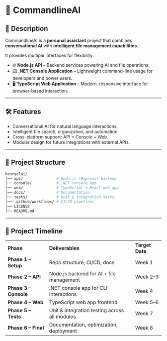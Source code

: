 # 🤖 CommandlineAI

## 📖 Description
CommandlineAI is a **personal assistant** project that combines **conversational AI** with **intelligent file management capabilities**.  

It provides multiple interfaces for flexibility:
- 🌐 **Node.js API** – Backend services powering AI and file operations.  
- ⌨️ **.NET Console Application** – Lightweight command-line usage for developers and power users.  
- 🖥️ **TypeScript Web Application** – Modern, responsive interface for browser-based interaction.  

---

## 🛠️ Features
- Conversational AI for natural language interactions.  
- Intelligent file search, organization, and automation.  
- Cross-platform support: API + Console + Web.  
- Modular design for future integrations with external APIs.  

---

## 📂 Project Structure
```bash
henryclai/
│── api/               # Node.js (Express) backend
│── console/           # .NET console app
│── web/               # TypeScript + React web app
│── docs/              # Documentation
│── tests/             # Unit & integration tests
│── .github/workflows/ # CI/CD pipelines
│── LICENSE
│── README.md
```

---

## 📅 Project Timeline
<table width="100%">
  <tr>
    <th align="left">Phase</th>
    <th align="left">Deliverables</th>
    <th align="left">Target Date</th>
  </tr>
  <tr>
    <td><b>Phase 1 – Setup</b></td>
    <td>Repo structure, CI/CD, docs</td>
    <td>Week 1</td>
  </tr>
  <tr>
    <td><b>Phase 2 – API</b></td>
    <td>Node.js backend for AI + file management</td>
    <td>Week 2–3</td>
  </tr>
  <tr>
    <td><b>Phase 3 – Console</b></td>
    <td>.NET console app for CLI interactions</td>
    <td>Week 4</td>
  </tr>
  <tr>
    <td><b>Phase 4 – Web</b></td>
    <td>TypeScript web app frontend</td>
    <td>Week 5–6</td>
  </tr>
  <tr>
    <td><b>Phase 5 – Tests</b></td>
    <td>Unit & integration testing across all modules</td>
    <td>Week 7</td>
  </tr>
  <tr>
    <td><b>Phase 6 – Final</b></td>
    <td>Documentation, optimization, deployment</td>
    <td>Week 8</td>
  </tr>
</table>

